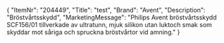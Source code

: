 {
  "ItemNr": "204449",
  "Title": "test",
  "Brand": "Avent",
  "Description": "Bröstvårtsskydd",
  "MarketingMessage": "Philips Avent bröstvårtsskydd SCF156/01 tillverkade av ultratunn, mjuk silikon utan luktoch smak som skyddar mot såriga och spruckna bröstvårtor vid amning."
}